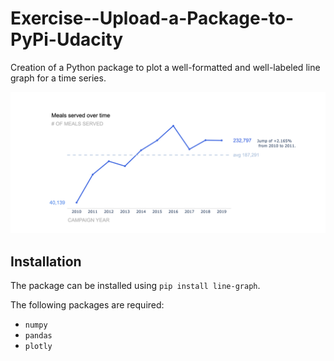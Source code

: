 # Exercise--Upload-a-Package-to-PyPi-Udacity
Creation of a Python package to plot a well-formatted and well-labeled line graph for a time series.

![Image](meals_served_overtime.png)

## Installation
 The package can be installed using `pip install line-graph`. <br>
 
 The following packages are required:
 - `numpy`
 - `pandas`
 - `plotly`
